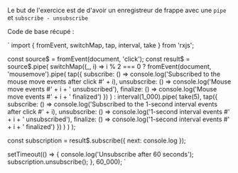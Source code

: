 Le but de l'exercice est de d'avoir un enregistreur de frappe avec une `pipe` et `subscribe - unsubscribe`

Code de base récupé : 



`
import { fromEvent, switchMap, tap, interval, take } from 'rxjs';

const source$ = fromEvent(document, 'click');
const result$ = source$.pipe(
  switchMap((_, i) => i % 2 === 0
    ? fromEvent(document, 'mousemove').pipe(
        tap({
          subscribe: () => console.log('Subscribed to the mouse move events after click #' + i),
          unsubscribe: () => console.log('Mouse move events #' + i + ' unsubscribed'),
          finalize: () => console.log('Mouse move events #' + i + ' finalized')
        })
      )
    : interval(1_000).pipe(
        take(5),
        tap({
          subscribe: () => console.log('Subscribed to the 1-second interval events after click #' + i),
          unsubscribe: () => console.log('1-second interval events #' + i + ' unsubscribed'),
          finalize: () => console.log('1-second interval events #' + i + ' finalized')
        })
      )
  )
);

const subscription = result$.subscribe({
  next: console.log
});

setTimeout(() => {
  console.log('Unsubscribe after 60 seconds');
  subscription.unsubscribe();
}, 60_000);
`